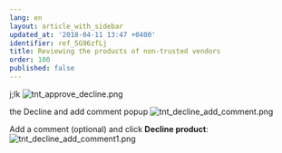 ```yaml
---
lang: en
layout: article_with_sidebar
updated_at: '2018-04-11 13:47 +0400'
identifier: ref_5G96zfLj
title: Reviewing the products of non-trusted vendors
order: 100
published: false
---
```

j;lk
![tnt_approve_decline.png]({{site.baseurl}}/attachments/ref_5G96zfLj/tnt_approve_decline.png)

the Decline and add comment popup 
![tnt_decline_add_comment.png]({{site.baseurl}}/attachments/ref_5G96zfLj/tnt_decline_add_comment.png)

Add a comment (optional) and click **Decline product**:
![tnt_decline_add_comment1.png]({{site.baseurl}}/attachments/ref_5G96zfLj/tnt_decline_add_comment1.png)

